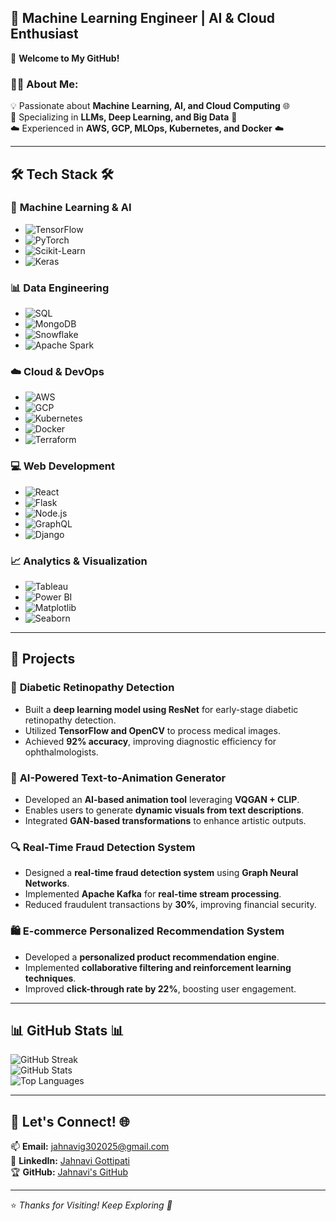 ## 🚀 Machine Learning Engineer | AI & Cloud Enthusiast

👋 **Welcome to My GitHub!**

### 👩‍💻 **About Me:**
💡 Passionate about **Machine Learning, AI, and Cloud Computing** 🌐  
🔬 Specializing in **LLMs, Deep Learning, and Big Data** 🧠  
☁️ Experienced in **AWS, GCP, MLOps, Kubernetes, and Docker** ☁️

---

## 🛠 **Tech Stack** 🛠

### 🤖 **Machine Learning & AI**
- ![TensorFlow](https://img.shields.io/badge/TensorFlow-orange?style=for-the-badge&logo=tensorflow)
- ![PyTorch](https://img.shields.io/badge/PyTorch-red?style=for-the-badge&logo=pytorch)
- ![Scikit-Learn](https://img.shields.io/badge/Scikit--Learn-blue?style=for-the-badge&logo=scikitlearn)
- ![Keras](https://img.shields.io/badge/Keras-red?style=for-the-badge&logo=keras)

### 📊 **Data Engineering**
- ![SQL](https://img.shields.io/badge/SQL-blue?style=for-the-badge&logo=postgresql)
- ![MongoDB](https://img.shields.io/badge/MongoDB-green?style=for-the-badge&logo=mongodb)
- ![Snowflake](https://img.shields.io/badge/Snowflake-lightblue?style=for-the-badge&logo=snowflake)
- ![Apache Spark](https://img.shields.io/badge/Apache%20Spark-red?style=for-the-badge&logo=apachespark)

### ☁️ **Cloud & DevOps**
- ![AWS](https://img.shields.io/badge/AWS-orange?style=for-the-badge&logo=amazonaws)
- ![GCP](https://img.shields.io/badge/GCP-blue?style=for-the-badge&logo=googlecloud)
- ![Kubernetes](https://img.shields.io/badge/Kubernetes-blue?style=for-the-badge&logo=kubernetes)
- ![Docker](https://img.shields.io/badge/Docker-blue?style=for-the-badge&logo=docker)
- ![Terraform](https://img.shields.io/badge/Terraform-purple?style=for-the-badge&logo=terraform)

### 💻 **Web Development**
- ![React](https://img.shields.io/badge/React-blue?style=for-the-badge&logo=react)
- ![Flask](https://img.shields.io/badge/Flask-black?style=for-the-badge&logo=flask)
- ![Node.js](https://img.shields.io/badge/Node.js-green?style=for-the-badge&logo=node.js)
- ![GraphQL](https://img.shields.io/badge/GraphQL-pink?style=for-the-badge&logo=graphql)
- ![Django](https://img.shields.io/badge/Django-darkgreen?style=for-the-badge&logo=django)

### 📈 **Analytics & Visualization**
- ![Tableau](https://img.shields.io/badge/Tableau-orange?style=for-the-badge&logo=tableau)
- ![Power BI](https://img.shields.io/badge/PowerBI-yellow?style=for-the-badge&logo=powerbi)
- ![Matplotlib](https://img.shields.io/badge/Matplotlib-blue?style=for-the-badge&logo=python)
- ![Seaborn](https://img.shields.io/badge/Seaborn-blue?style=for-the-badge&logo=python)

---

## 🚀 **Projects**

### 🏥 **Diabetic Retinopathy Detection**
- Built a **deep learning model using ResNet** for early-stage diabetic retinopathy detection.
- Utilized **TensorFlow and OpenCV** to process medical images.
- Achieved **92% accuracy**, improving diagnostic efficiency for ophthalmologists.

### 🎨 **AI-Powered Text-to-Animation Generator**
- Developed an **AI-based animation tool** leveraging **VQGAN + CLIP**.
- Enables users to generate **dynamic visuals from text descriptions**.
- Integrated **GAN-based transformations** to enhance artistic outputs.

### 🔍 **Real-Time Fraud Detection System**
- Designed a **real-time fraud detection system** using **Graph Neural Networks**.
- Implemented **Apache Kafka** for **real-time stream processing**.
- Reduced fraudulent transactions by **30%**, improving financial security.

### 🛍 **E-commerce Personalized Recommendation System**
- Developed a **personalized product recommendation engine**.
- Implemented **collaborative filtering and reinforcement learning techniques**.
- Improved **click-through rate by 22%**, boosting user engagement.

---

## 📊 **GitHub Stats** 📊

![GitHub Streak](https://github-readme-streak-stats.herokuapp.com/?user=jahnavig3005&theme=radical)  
![GitHub Stats](https://github-readme-stats.vercel.app/api?username=jahnavig3005&show_icons=true&theme=radical)  
![Top Languages](https://github-readme-stats.vercel.app/api/top-langs/?username=jahnavig3005&layout=compact&theme=radical)

---

## 🌟 **Let's Connect!** 🌐
📫 **Email:** [jahnavig302025@gmail.com](mailto:jahnavig302025@gmail.com)  
🔗 **LinkedIn:** [Jahnavi Gottipati](https://linkedin.com/in/jahnavi-gottipati-6b5122207)  
🏆 **GitHub:** [Jahnavi's GitHub](https://github.com/jahnavig3005)  

---

⭐ *Thanks for Visiting! Keep Exploring 🚀*

